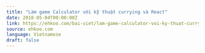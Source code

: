 ```yaml
---
title: "Làm game Calculator với kỹ thuật currying và React"
date: 2018-05-04T00:00:00Z
link: https://ehkoo.com/bai-viet/lam-game-calculator-voi-ky-thuat-currying-va-react
source: ehkoo.com
language: Vietnamese
draft: false
---
```

